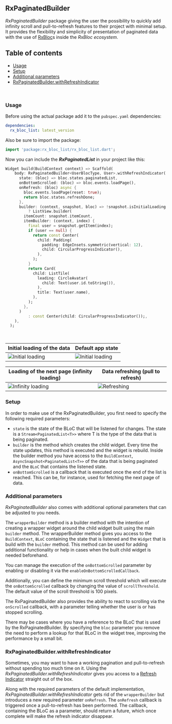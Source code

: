 ## RxPaginatedBuilder

*RxPaginatedBuilder* package giving the user the possibility to quickly add infinity scroll and pull-to-refresh features to their project with minimal setup. It provides the flexibility and simplicity of presentation of paginated data with the use of [RxBloc](https://github.com/Prime-Holding/rx_bloc "RxBloc")s inside the *RxBloc ecosystem*.

## Table of contents
- [Usage](#usage)
- [Setup](#setup)
- [Additional parameters](#additional-params)
- [RxPaginatedBuilder.withRefreshIndicator](#withRefreshIndicator)

<br/>
<div id="usage"/>

### Usage

Before using the actual package add it to the `pubspec.yaml` dependencies:
```yaml
dependencies:
  rx_bloc_list: latest_version
```
Also be sure to import the package:
```dart
import 'package:rx_bloc_list/rx_bloc_list.dart';
```
Now you can include the ***RxPaginatedList*** in your project like this:


```dart
Widget build(BuildContext context) => Scaffold(
    body: RxPaginatedBuilder<UserBlocType, User>.withRefreshIndicator(
      state: (bloc) => bloc.states.paginatedList,
      onBottomScrolled: (bloc) => bloc.events.loadPage(),
      onRefresh: (bloc) async {
        bloc.events.loadPage(reset: true);
        return bloc.states.refreshDone;
      },
      builder: (context, snapshot, bloc) => !snapshot.isInitialLoading
          ? ListView.builder(
        itemCount: snapshot.itemCount,
        itemBuilder: (context, index) {
          final user = snapshot.getItem(index);
          if (user == null) {
            return const Center(
              child: Padding(
                padding: EdgeInsets.symmetric(vertical: 12),
                child: CircularProgressIndicator(),
              ),
            );
          }
          return Card(
            child: ListTile(
              leading: CircleAvatar(
                child: Text(user.id.toString()),
              ),
              title: Text(user.name),
            ),
          );
        },
      )
          : const Center(child: CircularProgressIndicator());,
    ),
  );
```

<br/>

| Initial loading of the data           | Default app state           |
|---------------------------------------|-----------------------------|
| <img src="https://github.com/Prime-Holding/rx_bloc/blob/feature/rx_bloc_list/packages/rx_bloc_list/doc/assets/initial_load.png" alt="Initial loading"> | <img src="https://github.com/Prime-Holding/rx_bloc/blob/feature/rx_bloc_list/packages/rx_bloc_list/doc/assets/normal.png" alt="Initial loading"></img> |

| Loading of the next page (infinity loading)           | Data refreshing (pull to refresh)          |
|---------------------------------------|-----------------------------|
| <img src="https://github.com/Prime-Holding/rx_bloc/blob/feature/rx_bloc_list/packages/rx_bloc_list/doc/assets/infinity_load.png" alt="Infinity loading"> | <img src="https://github.com/Prime-Holding/rx_bloc/blob/feature/rx_bloc_list/packages/rx_bloc_list/doc/assets/refresh.png" alt="Refreshing"> |


<div id="setup"/>

### Setup

In order to make use of the RxPaginatedBuilder, you first need to specify the following required parameters:
- `state` is the state of the BLoC that will be listened for changes. The state is a `Stream<PaginatedList<T>>` where T is the type of the data that is being paginated.
- `builder` is the method which creates the child widget. Every time the state updates, this method is executed and the widget is rebuild. Inside the builder method you have access to the `BuildContext`, `AsyncSnapshot<PaginatedList<T>>` of the data that is being paginated and the `BLoC` that contains the listened state.
- `onBottomScrolled` is a callback that is executed once the end of the list is reached. This can be, for instance, used for fetching the next page of data.

<div id="additional-params" />

### Additional parameters

*RxPaginatedBuilder* also comes with additional optional parameters that can be adjusted to you needs.

The `wrapperBuilder` method is a builder method with the intention of creating a wrapper widget around the child widget built using the main `builder` method. The wrapperBuilder method gives you access to the `BuildContext`, `BLoC` containing the state that is listened and the `Widget` that is build with the `builder` method. This method can be used for adding additional functionality or help in cases when the built child widget is needed beforehand.

You can manage the execution of the `onBottomScrolled` parameter by enabling or disabling it via the `enableOnBottomScrolledCallback`.

Additionally, you can define the minimum scroll threshold which will execute the `onBottomScrolled` callback by changing the value of `scrollThreshold`. The default value of the scroll threshold is 100 pixels.

The RxPaginatedBuilder also provides the ability to react to scrolling via the `onScrolled` callback, with a parameter telling whether the user is or has stopped scrolling.

There may be cases where you have a reference to the BLoC that is used by the RxPaginatedBuilder. By specifying the `bloc` parameter you remove the need to perform a lookup for that BLoC in the widget tree, improving the performance by a small bit.

<div id="withRefreshIndicator" />

### RxPaginatedBuilder.withRefreshIndicator

Sometimes, you may want to have a working pagination and pull-to-refresh without spending too much time on it. Using the *RxPaginatedBuilder.withRefreshIndicator* gives you access to a [Refresh Indicator](https://api.flutter.dev/flutter/material/RefreshIndicator-class.html "Refresh Indicator") straight out of the box.

Along with the required parameters of the default implementation, *RxPaginatedBuilder.withRefreshIndicator* gets rid of the `wrapperBuilder` but introduces a new required parameter `onRefresh`. The `onRefresh` callback is triggered once a pull-to-refresh has been performed. The callback, containing the BLoC as a parameter, should return a future, which once complete will make the refresh indicator disappear.